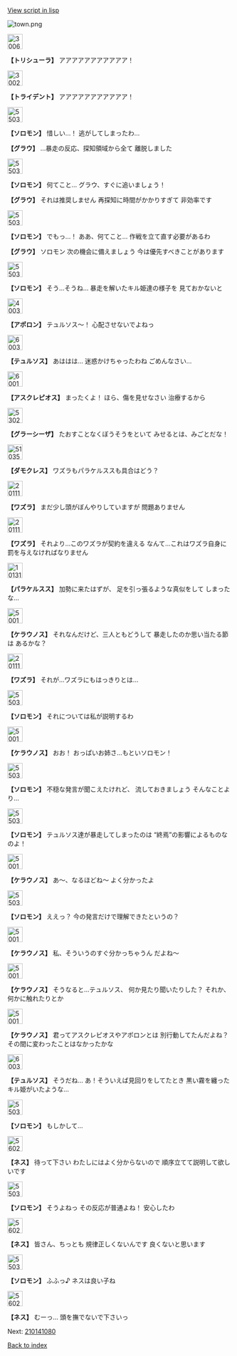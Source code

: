 [View script in lisp](../scripts/210141073.txt)

![town.png](../images/backgrounds/town.png)

<img src="../images/units/300611.png" alt="300611.png" height="34"/>

**【トリシューラ】**
アアアアアアアアアアア！

<img src="../images/units/300231.png" alt="300231.png" height="34"/>

**【トライデント】**
アアアアアアアアアアア！

<img src="../images/units/5503111.png" alt="5503111.png" height="34"/>

**【ソロモン】**
惜しい…！
逃がしてしまったわ…

**【グラウ】**
…暴走の反応、探知領域から全て
離脱しました

<img src="../images/units/5503111.png" alt="5503111.png" height="34"/>

**【ソロモン】**
何てこと…
グラウ、すぐに追いましょう！

**【グラウ】**
それは推奨しません
再探知に時間がかかりすぎて
非効率です

<img src="../images/units/5503111.png" alt="5503111.png" height="34"/>

**【ソロモン】**
でもっ…！
ああ、何てこと…
作戦を立て直す必要があるわ

**【グラウ】**
ソロモン
次の機会に備えましょう
今は優先すべきことがあります

<img src="../images/units/5503111.png" alt="5503111.png" height="34"/>

**【ソロモン】**
そう…そうね…
暴走を解いたキル姫達の様子を
見ておかないと

<img src="../images/units/400331.png" alt="400331.png" height="34"/>

**【アポロン】**
テュルソス～！
心配させないでよねっ

<img src="../images/units/600321.png" alt="600321.png" height="34"/>

**【テュルソス】**
あははは…
迷惑かけちゃったわね
ごめんなさい…

<img src="../images/units/600131.png" alt="600131.png" height="34"/>

**【アスクレピオス】**
まったくよ！
ほら、傷を見せなさい
治療するから

<img src="../images/units/5302621.png" alt="5302621.png" height="34"/>

**【グラーシーザ】**
たおすことなくぼうそうをといて
みせるとは、みごとだな！

<img src="../images/units/5103521.png" alt="5103521.png" height="34"/>

**【ダモクレス】**
ワズラもパラケルススも具合はどう？

<img src="../images/units/201111.png" alt="201111.png" height="34"/>

**【ワズラ】**
まだ少し頭がぼんやりしていますが
問題ありません

<img src="../images/units/201111.png" alt="201111.png" height="34"/>

**【ワズラ】**
それより…このワズラが契約を違える
なんて…これはワズラ自身に
罰を与えなければなりません

<img src="../images/units/101311.png" alt="101311.png" height="34"/>

**【パラケルスス】**
加勢に来たはずが、
足を引っ張るような真似をして
しまったな…

<img src="../images/units/500131.png" alt="500131.png" height="34"/>

**【ケラウノス】**
それなんだけど、三人ともどうして
暴走したのか思い当たる節は
あるかな？

<img src="../images/units/201111.png" alt="201111.png" height="34"/>

**【ワズラ】**
それが…ワズラにもはっきりとは…

<img src="../images/units/5503111.png" alt="5503111.png" height="34"/>

**【ソロモン】**
それについては私が説明するわ

<img src="../images/units/500131.png" alt="500131.png" height="34"/>

**【ケラウノス】**
おお！
おっぱいお姉さ…もといソロモン！

<img src="../images/units/5503111.png" alt="5503111.png" height="34"/>

**【ソロモン】**
不穏な発言が聞こえたけれど、
流しておきましょう
そんなことより…

<img src="../images/units/5503111.png" alt="5503111.png" height="34"/>

**【ソロモン】**
テュルソス達が暴走してしまったのは
“終焉”の影響によるものなのよ！

<img src="../images/units/500131.png" alt="500131.png" height="34"/>

**【ケラウノス】**
あ～、なるほどね～
よく分かったよ

<img src="../images/units/5503111.png" alt="5503111.png" height="34"/>

**【ソロモン】**
ええっ？
今の発言だけで理解できたというの？

<img src="../images/units/500131.png" alt="500131.png" height="34"/>

**【ケラウノス】**
私、そういうのすぐ分かっちゃうん
だよね～

<img src="../images/units/500131.png" alt="500131.png" height="34"/>

**【ケラウノス】**
そうなると…テュルソス、
何か見たり聞いたりした？
それか、何かに触れたりとか

<img src="../images/units/500131.png" alt="500131.png" height="34"/>

**【ケラウノス】**
君ってアスクレピオスやアポロンとは
別行動してたんだよね？
その間に変わったことはなかったかな

<img src="../images/units/600321.png" alt="600321.png" height="34"/>

**【テュルソス】**
そうだね…
あ！そういえば見回りをしてたとき
黒い霧を纏ったキル姫がいたような…

<img src="../images/units/5503111.png" alt="5503111.png" height="34"/>

**【ソロモン】**
もしかして…

<img src="../images/units/5602021.png" alt="5602021.png" height="34"/>

**【ネス】**
待って下さい
わたしにはよく分からないので
順序立てて説明して欲しいです

<img src="../images/units/5503111.png" alt="5503111.png" height="34"/>

**【ソロモン】**
そうよねっ
その反応が普通よね！
安心したわ

<img src="../images/units/5602021.png" alt="5602021.png" height="34"/>

**【ネス】**
皆さん、ちっとも
規律正しくないんです
良くないと思います

<img src="../images/units/5503111.png" alt="5503111.png" height="34"/>

**【ソロモン】**
ふふっ♪
ネスは良い子ね

<img src="../images/units/5602021.png" alt="5602021.png" height="34"/>

**【ネス】**
むーっ…
頭を撫でないで下さいっ

Next: [210141080](210141080.md)

[Back to index](index.md)
